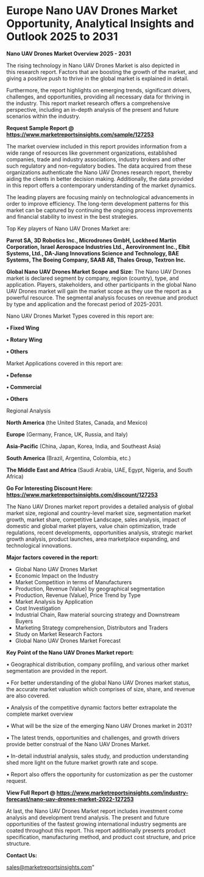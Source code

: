  # Europe Nano UAV Drones Market Opportunity, Analytical Insights and Outlook 2025 to 2031

<Strong> Nano UAV Drones Market Overview 2025 - 2031</strong>

The rising technology in Nano UAV Drones Market is also depicted in this research report. Factors that are boosting the growth of the market, and giving a positive push to thrive in the global market is explained in detail.

Furthermore, the report highlights on emerging trends, significant drivers, challenges, and opportunities, providing all necessary data for thriving in the industry. This report market research offers a comprehensive perspective, including an in-depth analysis of the present and future scenarios within the industry.

<strong>Request Sample Report @ <a href=https://www.marketreportsinsights.com/sample/127253>https://www.marketreportsinsights.com/sample/127253</a></strong>

The market overview included in this report provides information from a wide range of resources like government organizations, established companies, trade and industry associations, industry brokers and other such regulatory and non-regulatory bodies. The data acquired from these organizations authenticate the Nano UAV Drones research report, thereby aiding the clients in better decision making. Additionally, the data provided in this report offers a contemporary understanding of the market dynamics.

The leading players are focusing mainly on technological advancements in order to improve efficiency. The long-term development patterns for this market can be captured by continuing the ongoing process improvements and financial stability to invest in the best strategies.

Top Key players of Nano UAV Drones Market are:

<strong>Parrot SA, 3D Robotics Inc., Microdrones GmbH, Lockheed Martin Corporation, Israel Aerospace Industries Ltd., Aerovironment Inc., Elbit Systems, Ltd., DA-Jiang Innovations Science and Technology, BAE Systems, The Boeing Company, SAAB AB, Thales Group, Textron Inc.</strong>

<strong><b>Global Nano UAV Drones Market Scope and Size:</b></strong>
The Nano UAV Drones market is declared segment by company, region (country), type, and application. Players, stakeholders, and other participants in the global Nano UAV Drones market will gain the market scope as they use the report as a powerful resource. The segmental analysis focuses on revenue and product by type and application and the forecast period of 2025-2031.

Nano UAV Drones Market Types covered in this report are:

<strong>• Fixed Wing

• Rotary Wing

• Others</strong>

Market Applications covered in this report are:

<strong>• Defense

• Commercial

• Others</strong> 

Regional Analysis

<strong>North America</strong> (the United States, Canada, and Mexico)

<strong>Europe</strong> (Germany, France, UK, Russia, and Italy)

<strong>Asia-Pacific</strong> (China, Japan, Korea, India, and Southeast Asia)

<strong>South America</strong> (Brazil, Argentina, Colombia, etc.)

<strong>The Middle East and Africa</strong> (Saudi Arabia, UAE, Egypt, Nigeria, and South Africa)

<strong>Go For Interesting Discount Here: <a href=https://www.marketreportsinsights.com/discount/127253>https://www.marketreportsinsights.com/discount/127253</a></strong>

The Nano UAV Drones market report provides a detailed analysis of global market size, regional and country-level market size, segmentation market growth, market share, competitive Landscape, sales analysis, impact of domestic and global market players, value chain optimization, trade regulations, recent developments, opportunities analysis, strategic market growth analysis, product launches, area marketplace expanding, and technological innovations.

<strong><b>Major factors covered in the report:</b></strong>
<ul>
  <li>Global Nano UAV Drones Market </li>
  <li>Economic Impact on the Industry</li>
  <li>Market Competition in terms of Manufacturers</li>
  <li>Production, Revenue (Value) by geographical segmentation</li>
  <li>Production, Revenue (Value), Price Trend by Type</li>
  <li>Market Analysis by Application</li>
  <li>Cost Investigation</li>
  <li>Industrial Chain, Raw material sourcing strategy and Downstream Buyers</li>
  <li>Marketing Strategy comprehension, Distributors and Traders</li>
  <li>Study on Market Research Factors</li>
  <li>Global Nano UAV Drones Market Forecast</li>
</ul>

<strong><b>Key Point of the Nano UAV Drones Market report:</b></strong>

• Geographical distribution, company profiling, and various other market segmentation are provided in the report.

• For better understanding of the global Nano UAV Drones market status, the accurate market valuation which comprises of size, share, and revenue are also covered.

• Analysis of the competitive dynamic factors better extrapolate the complete market overview

• What will be the size of the emerging Nano UAV Drones market in 2031?

• The latest trends, opportunities and challenges, and growth drivers provide better construal of the Nano UAV Drones Market.

• In-detail industrial analysis, sales study, and production understanding shed more light on the future market growth rate and scope.

• Report also offers the opportunity for customization as per the customer request.

<strong><b>View Full Report @ <a href=https://www.marketreportsinsights.com/industry-forecast/nano-uav-drones-market-2022-127253>https://www.marketreportsinsights.com/industry-forecast/nano-uav-drones-market-2022-127253</a></b></strong>


At last, the Nano UAV Drones Market report includes investment come analysis and development trend analysis. The present and future opportunities of the fastest growing international industry segments are coated throughout this report. This report additionally presents product specification, manufacturing method, and product cost structure, and price structure.

<strong>Contact Us:</strong>

sales@marketreportsinsights.com"
